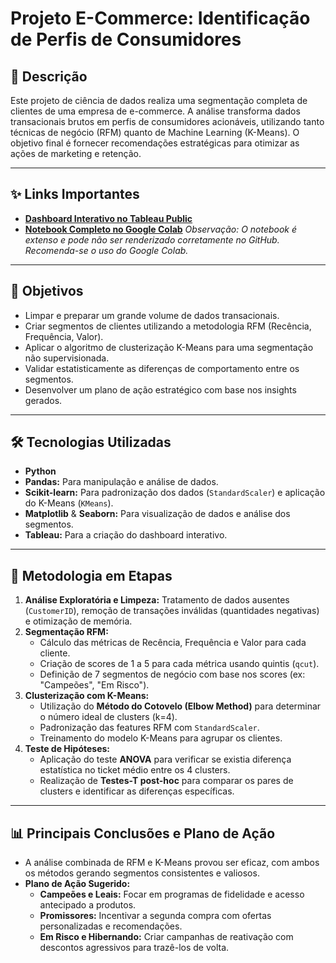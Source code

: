 # Projeto E-Commerce: Identificação de Perfis de Consumidores

## 📄 Descrição
Este projeto de ciência de dados realiza uma segmentação completa de clientes de uma empresa de e-commerce. A análise transforma dados transacionais brutos em perfis de consumidores acionáveis, utilizando tanto técnicas de negócio (RFM) quanto de Machine Learning (K-Means). O objetivo final é fornecer recomendações estratégicas para otimizar as ações de marketing e retenção.

---

## ✨ Links Importantes
- **[Dashboard Interativo no Tableau Public](https://public.tableau.com/views/Ecommerce-Dashboard_17576889597680/Ecommerce-Painel?:language=en-US&publish=yes&:sid=&:redirect=auth&:display_count=n&:origin=viz_share_link)**
- **[Notebook Completo no Google Colab](https://colab.research.google.com/drive/1j8m_Bp00YdKAVmLL7tvH9OL2kT1Lmzye?usp=sharing)**
*Observação: O notebook é extenso e pode não ser renderizado corretamente no GitHub. Recomenda-se o uso do Google Colab.*

---

## 🎯 Objetivos
- Limpar e preparar um grande volume de dados transacionais.
- Criar segmentos de clientes utilizando a metodologia RFM (Recência, Frequência, Valor).
- Aplicar o algoritmo de clusterização K-Means para uma segmentação não supervisionada.
- Validar estatisticamente as diferenças de comportamento entre os segmentos.
- Desenvolver um plano de ação estratégico com base nos insights gerados.

---

## 🛠️ Tecnologias Utilizadas
- **Python**
- **Pandas:** Para manipulação e análise de dados.
- **Scikit-learn:** Para padronização dos dados (`StandardScaler`) e aplicação do K-Means (`KMeans`).
- **Matplotlib** & **Seaborn:** Para visualização de dados e análise dos segmentos.
- **Tableau:** Para a criação do dashboard interativo.

---

## 🔬 Metodologia em Etapas
1.  **Análise Exploratória e Limpeza:** Tratamento de dados ausentes (`CustomerID`), remoção de transações inválidas (quantidades negativas) e otimização de memória.
2.  **Segmentação RFM:**
    - Cálculo das métricas de Recência, Frequência e Valor para cada cliente.
    - Criação de scores de 1 a 5 para cada métrica usando quintis (`qcut`).
    - Definição de 7 segmentos de negócio com base nos scores (ex: "Campeões", "Em Risco").
3.  **Clusterização com K-Means:**
    - Utilização do **Método do Cotovelo (Elbow Method)** para determinar o número ideal de clusters (k=4).
    - Padronização das features RFM com `StandardScaler`.
    - Treinamento do modelo K-Means para agrupar os clientes.
4.  **Teste de Hipóteses:**
    - Aplicação do teste **ANOVA** para verificar se existia diferença estatística no ticket médio entre os 4 clusters.
    - Realização de **Testes-T post-hoc** para comparar os pares de clusters e identificar as diferenças específicas.

---

## 📊 Principais Conclusões e Plano de Ação
- A análise combinada de RFM e K-Means provou ser eficaz, com ambos os métodos gerando segmentos consistentes e valiosos.
- **Plano de Ação Sugerido:**
    - **Campeões e Leais:** Focar em programas de fidelidade e acesso antecipado a produtos.
    - **Promissores:** Incentivar a segunda compra com ofertas personalizadas e recomendações.
    - **Em Risco e Hibernando:** Criar campanhas de reativação com descontos agressivos para trazê-los de volta.
